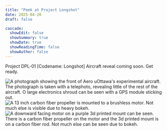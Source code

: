 ```yaml
---
title: "Peek at Project Longshot"
date: 2025-04-20
draft: false

cascade:
  showEdit: false
  showSummary: true
  showDate: true
  showReadingTime: false
  showAuthor: false
---
```


Project DPL-01 [Codename: Longshot]
Aircraft reveal coming soon. Get ready.

![A photograph showing the front of Aero uOttawa's experimental aircraft. The photograph is taken with a telephoto, revealing little of the rest of the aircraft. O large electronics shroud can be seen with a GPS module sticking out.](../img/longshot_peek_01.webp)
![A 13 inch carbon fiber propeller is mounted to a brushless motor. Not much else is visible due to heavy bokeh.](../img/longshot_peek_02.webp)
![A downward facing motor on a purple 3d printed mount can be seen. There is a carbon fiber propeller on the motor and the 3d printed mount is on a carbon fiber rod. Not much else can be seen due to bokeh.](../img/longshot_peek_03.webp)
